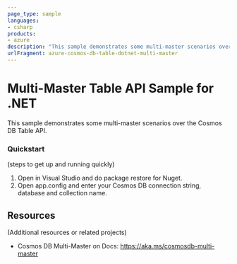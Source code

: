 ```yaml
---
page_type: sample
languages:
- csharp
products:
- azure
description: "This sample demonstrates some multi-master scenarios over the Cosmos DB Table API."
urlFragment: azure-cosmos-db-table-dotnet-multi-master
---
```


# Multi-Master Table API Sample for .NET

This sample demonstrates some multi-master scenarios over the Cosmos DB Table API.


### Quickstart
(steps to get up and running quickly)

1. Open in Visual Studio and do package restore for Nuget.
2. Open app.config and enter your Cosmos DB connection string, database and collection name.



## Resources

(Additional resources or related projects)

- Cosmos DB Multi-Master on Docs: https://aka.ms/cosmosdb-multi-master
